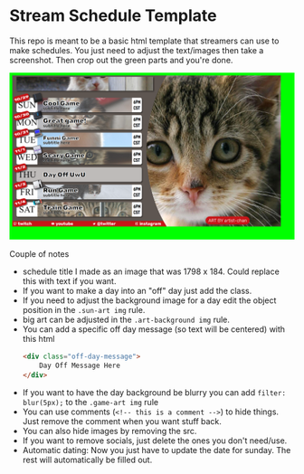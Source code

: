 # Stream Schedule Template

This repo is meant to be a basic html template that streamers can use to make schedules. You just need to adjust the text/images then take a screenshot. Then crop out the green parts and you're done.


![exampleImage](./exampleImage.PNG)


Couple of notes
* schedule title I made as an image that was 1798 x 184. Could replace this with text if you want.
* If you want to make a day into an "off" day just add the class. 
* If you need to adjust the background image for a day edit the object position in the `.sun-art img` rule.
* big art can be adjusted in the `.art-background img` rule.
* You can add a specific off day message (so text will be centered) with this html
    ```html
    <div class="off-day-message">
        Day Off Message Here
    </div>
    ```
* If you want to have the day background be blurry you can add  `filter: blur(5px);` to the `.game-art img` rule
* You can use comments (`<!-- this is a comment -->`) to hide things. Just remove the comment when you want stuff back.
* You can also hide images by removing the src.
* If you want to remove socials, just delete the ones you don't need/use.
* Automatic dating: Now you just have to update the date for sunday. The rest will automatically be filled out.